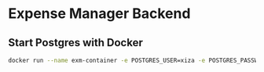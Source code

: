 # Expense Manager Backend

## Start Postgres with Docker

```bash
docker run --name exm-container -e POSTGRES_USER=xiza -e POSTGRES_PASSWORD=xiza -e POSTGRES_DB=exm-db -p 5432:5432 -d postgres
```
